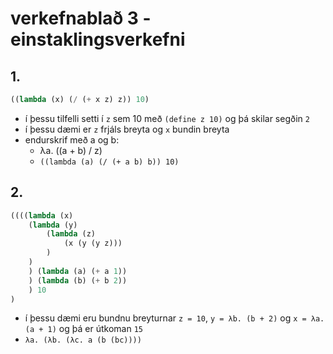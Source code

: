 # verkefnablað 3 - einstaklingsverkefni

## 1.
```scheme
((lambda (x) (/ (+ x z) z)) 10)
```
* í þessu tilfelli setti í `z` sem 10 með `(define z 10)` og þá skilar segðin `2`
* í þessu dæmi er `z` frjáls breyta og `x` bundin breyta
* endurskrif með a og b:
  * λa. ((a + b) / z)
  * `((lambda (a) (/ (+ a b) b)) 10)`

## 2.
```scheme
((((lambda (x)
    (lambda (y) 
        (lambda (z) 
            (x (y (y z)))
        )
    )
    ) (lambda (a) (+ a 1))
    ) (lambda (b) (+ b 2))
    ) 10
)
```

* í þessu dæmi eru bundnu breyturnar `z = 10`, `y = λb. (b + 2)` og `x = λa. (a + 1)` og þá er útkoman `15`
* `λa. (λb. (λc. a (b (bc))))`
